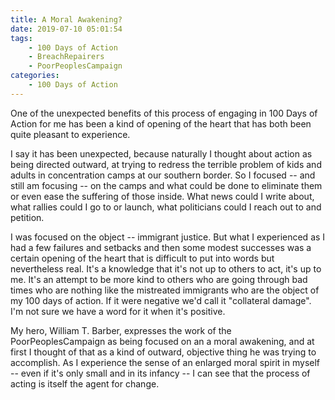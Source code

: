 ```yaml
---
title: A Moral Awakening?
date: 2019-07-10 05:01:54
tags: 
    - 100 Days of Action
    - BreachRepairers
    - PoorPeoplesCampaign    
categories:
    - 100 Days of Action
---
```

One of the unexpected benefits of this process of engaging in 100 Days of Action for me has been a kind of opening of the heart that has both been quite pleasant to experience.  

<!--more-->

I say it has been unexpected, because naturally I thought about action as being directed outward, at trying to redress the terrible problem of kids and adults in concentration camps at our southern border.  So I focused -- and still am focusing -- on the camps and what could be done to eliminate them or even ease the suffering of those inside.  What news could I write about, what rallies could I go to or launch, what politicians could I reach out to and petition.  

I was focused on the object -- immigrant justice.  But what I experienced as I had a few failures and setbacks and then some modest successes was a certain opening of the heart that is difficult to put into words but nevertheless real. It's a knowledge that it's not up to others to act, it's up to me. It's an attempt to be more kind to others who are going through bad times who are nothing like the mistreated immigrants who are the object of my 100 days of action.  If it were negative we'd call it "collateral damage".  I'm not sure we have a word for it when it's positive.

My hero, William T. Barber, expresses the work of the PoorPeoplesCampaign as being focused on an a moral awakening, and at first I thought of that as a kind of outward, objective thing he was trying to accomplish.  As I experience the sense of an enlarged moral spirit in myself -- even if it's only small and in its infancy -- I can see that the process of acting is itself the agent for change.


